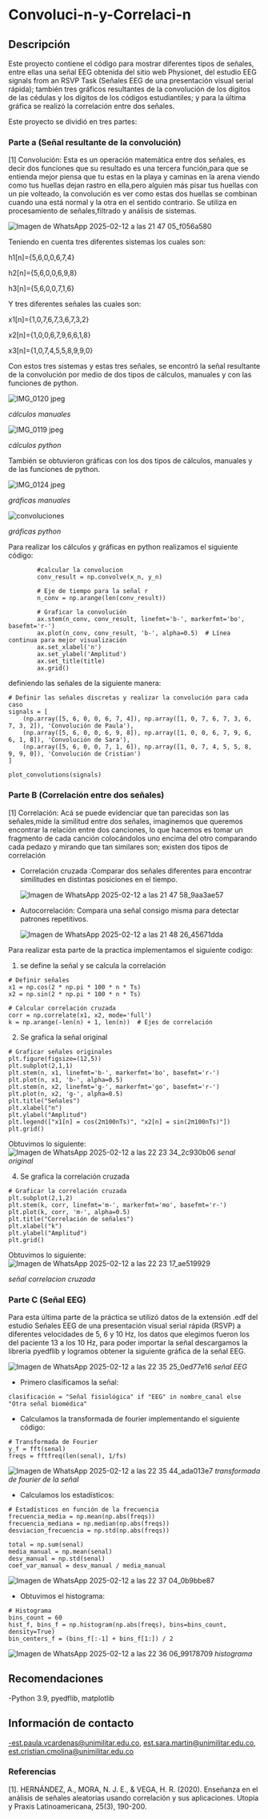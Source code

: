 # Convoluci-n-y-Correlaci-n
## Descripción 
Este proyecto contiene el código para mostrar diferentes tipos de señales, entre ellas una señal EEG obtenida del sitio web Physionet, del estudio EEG signals from an RSVP Task (Señales EEG de una presentación visual serial rápida); también tres gráficos resultantes de la convolución de los dígitos de las cédulas y los dígitos de los códigos estudiantiles; y para la última gráfica se realizó la correlación entre dos señales.  

Este proyecto se dividió en tres partes: 

### Parte a (Señal resultante de la convolución) 

[1] Convolución:  Esta es un operación matemática entre dos señales, es decir dos funciones que su resultado es una tercera función,para que se entienda mejor piensa que tu estas en la playa y caminas en la arena viendo como tus huellas dejan rastro en ella,pero alguien más pisar tus huellas con un pie volteado, la convolución es ver como estas dos huellas se combinan cuando una está normal y la otra en el sentido contrario. Se utiliza en procesamiento de señales,filtrado y análisis de sistemas.

![Imagen de WhatsApp 2025-02-12 a las 21 47 05_f056a580](https://github.com/user-attachments/assets/1b176788-d6c1-4e43-8a28-4967150ce6cc)


Teniendo en cuenta tres diferentes sistemas los cuales son: 

h1[n]={5,6,0,0,6,7,4}

h2[n]={5,6,0,0,6,9,8}

h3[n]={5,6,0,0,7,1,6}
 
Y tres diferentes señales las cuales son:

x1[n]={1,0,7,6,7,3,6,7,3,2}

x2[n]={1,0,0,6,7,9,6,6,1,8}

x3[n]={1,0,7,4,5,5,8,9,9,0}

Con estos tres sistemas y estas tres señales, se encontró la señal resultante de la convolución por medio de dos tipos de cálculos, manuales y con las funciones de python. 

![IMG_0120 jpeg](https://github.com/user-attachments/assets/e79f8ed0-0c14-47d0-9838-83771375d3f4)

*cálculos manuales*

![IMG_0119 jpeg](https://github.com/user-attachments/assets/4fcbf68f-5c8c-4130-ae0a-d3b7fe4464c4)

*cálculos python*

También se obtuvieron gráficas  con los dos tipos de cálculos, manuales y de las funciones de python.

 ![IMG_0124 jpeg](https://github.com/user-attachments/assets/fc475528-91b2-4d60-a058-e42c1610a2d3)
 
*gráficas manuales*

![convoluciones](https://github.com/user-attachments/assets/e9d91491-b652-4721-bccd-146e764eb813)

*gráficas python*

Para realizar los cálculos y gráficas en python realizamos el siguiente código:
```
        #calcular la convolucion
        conv_result = np.convolve(x_n, y_n)
        
        # Eje de tiempo para la señal r
        n_conv = np.arange(len(conv_result))
        
        # Graficar la convolución
        ax.stem(n_conv, conv_result, linefmt='b-', markerfmt='bo', basefmt='r-')
        ax.plot(n_conv, conv_result, 'b-', alpha=0.5)  # Línea continua para mejor visualización
        ax.set_xlabel('n')
        ax.set_ylabel('Amplitud')
        ax.set_title(title)
        ax.grid()
```
definiendo las señales de la siguiente manera:
```
# Definir las señales discretas y realizar la convolución para cada caso
signals = [
    (np.array([5, 6, 0, 0, 6, 7, 4]), np.array([1, 0, 7, 6, 7, 3, 6, 7, 3, 2]), 'Convolución de Paula'),
    (np.array([5, 6, 0, 0, 6, 9, 8]), np.array([1, 0, 0, 6, 7, 9, 6, 6, 1, 8]), 'Convolución de Sara'),
    (np.array([5, 6, 0, 0, 7, 1, 6]), np.array([1, 0, 7, 4, 5, 5, 8, 9, 9, 0]), 'Convolución de Cristian')
]

plot_convolutions(signals)
```

### Parte B (Correlación entre dos señales)   


[1] Correlación: Acá se puede evidenciar que tan parecidas son las señales,mide la similitud entre dos señales, imaginemos que queremos encontrar la relación entre dos canciones, lo que hacemos es tomar un fragmento de cada canción colocándolos uno encima del otro comparando cada pedazo y mirando que tan similares son; existen dos tipos de correlación 

- Correlación cruzada :Comparar dos señales diferentes para encontrar similitudes en distintas posiciones en el tiempo.
  
  ![Imagen de WhatsApp 2025-02-12 a las 21 47 58_9aa3ae57](https://github.com/user-attachments/assets/1a04d022-004f-45ba-90d7-031fb81d911e)


- Autocorrelación: Compara una señal consigo misma para detectar patrones repetitivos.
  
  ![Imagen de WhatsApp 2025-02-12 a las 21 48 26_45671dda](https://github.com/user-attachments/assets/d75cb76c-1684-4bbf-93ed-16adb339bbac)

Para realizar esta parte de la practica implementamos el siguiente codigo:

1. se define la señal y se calcula la correlación
```
# Definir señales
x1 = np.cos(2 * np.pi * 100 * n * Ts)
x2 = np.sin(2 * np.pi * 100 * n * Ts)

# Calcular correlación cruzada
corr = np.correlate(x1, x2, mode='full')
k = np.arange(-len(n) + 1, len(n))  # Ejes de correlación
```

2. Se grafica la señal original
```
# Graficar señales originales
plt.figure(figsize=(12,5))
plt.subplot(2,1,1)
plt.stem(n, x1, linefmt='b-', markerfmt='bo', basefmt='r-')
plt.plot(n, x1, 'b-', alpha=0.5)
plt.stem(n, x2, linefmt='g-', markerfmt='go', basefmt='r-')
plt.plot(n, x2, 'g-', alpha=0.5)
plt.title("Señales")
plt.xlabel("n")
plt.ylabel("Amplitud")
plt.legend(["x1[n] = cos(2π100nTs)", "x2[n] = sin(2π100nTs)"])
plt.grid()
```
Obtuvimos lo siguiente:
![Imagen de WhatsApp 2025-02-12 a las 22 23 34_2c930b06](https://github.com/user-attachments/assets/e4c2bac4-458f-4c9c-b621-0df286745797)
*senal original*


4. Se grafica la correlación cruzada
```
# Graficar la correlación cruzada
plt.subplot(2,1,2)
plt.stem(k, corr, linefmt='m-', markerfmt='mo', basefmt='r-')
plt.plot(k, corr, 'm-', alpha=0.5)
plt.title("Correlación de señales")
plt.xlabel("k")
plt.ylabel("Amplitud")
plt.grid()
```
Obtuvimos lo siguiente:
![Imagen de WhatsApp 2025-02-12 a las 22 23 17_ae519929](https://github.com/user-attachments/assets/ac77767d-5d52-4fab-8168-5940052b0354)

*señal correlacion cruzada*

### Parte C (Señal EEG) 
Para esta última parte de la práctica se utilizó datos de la extensión .edf del estudio Señales EEG de una presentación visual serial rápida (RSVP) a diferentes velocidades de 5, 6 y 10 Hz, los datos que elegimos fueron los del paciente 13 a los 10 Hz, para poder importar la señal descargamos la libreria pyedflib y logramos obtener la siguiente gráfica de la señal EEG. 

![Imagen de WhatsApp 2025-02-12 a las 22 35 25_0ed77e16](https://github.com/user-attachments/assets/d02cda24-1446-49a8-9ba7-ec9b5aef9858)
*señal EEG*

- Primero clasificamos la señal:
```
clasificación = "Señal fisiológica" if "EEG" in nombre_canal else "Otra señal biomédica"
```
- Calculamos la transformada de fourier implementando el siguiente código:
```
# Transformada de Fourier
y_f = fft(senal)
freqs = fftfreq(len(senal), 1/fs)
```

![Imagen de WhatsApp 2025-02-12 a las 22 35 44_ada013e7](https://github.com/user-attachments/assets/beaa840e-88ee-4b0a-9ea2-fdde59ae0e6d)
*transformada de fourier de la señal*

- Calculamos los estadísticos:
```
# Estadísticos en función de la frecuencia
frecuencia_media = np.mean(np.abs(freqs))
frecuencia_mediana = np.median(np.abs(freqs))
desviacion_frecuencia = np.std(np.abs(freqs))

total = np.sum(senal)
media_manual = np.mean(senal)
desv_manual = np.std(senal)
coef_var_manual = desv_manual / media_manual
````

![Imagen de WhatsApp 2025-02-12 a las 22 37 04_0b9bbe87](https://github.com/user-attachments/assets/9bfc3888-5c35-4b19-bdd1-803eea6c476d)

- Obtuvimos el histograma:
````
# Histograma 
bins_count = 60 
hist_f, bins_f = np.histogram(np.abs(freqs), bins=bins_count, density=True)
bin_centers_f = (bins_f[:-1] + bins_f[1:]) / 2
````

![Imagen de WhatsApp 2025-02-12 a las 22 36 06_99178709](https://github.com/user-attachments/assets/62f8c69c-fdb6-4371-90d3-b14b095df076)
*histograma*

## Recomendaciones
-Python 3.9, pyedflib, matplotlib

## Información de contacto
-est.paula.vcardenas@unimilitar.edu.co, est.sara.martin@unimilitar.edu.co, est.cristian.cmolina@unimilitar.edu.co

### Referencias
[1]. HERNÁNDEZ, A., MORA, N. J. E., & VEGA, H. R. (2020). Enseñanza en el análisis de señales aleatorias usando correlación y sus aplicaciones. Utopía y Praxis Latinoamericana, 25(3), 190-200.

